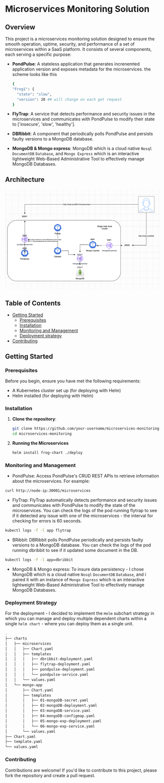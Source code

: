 # Microservices Monitoring Solution

## Overview

This project is a microservices monitoring solution designed to ensure the smooth operation, uptime, security, and performance of a set of microservices within a SaaS platform. It consists of several components, each serving a specific purpose:

- **PondPulse**: A stateless application that generates increnemted application version and exposes metadata for the microservices. the scheme looks like this
  ```bash
  {
  "Frog1": {
    "state": "slow",
    "version": 20 ## will change on each get request
  }
  ```
- **FlyTrap**: A service that detects performance and security issues in the microservices and communicates with PondPulse to modify their state to ['insecure', 'slow', 'healthy'].

- **DBRibbit**: A component that periodically polls PondPulse and persists faulty versions to a MongoDB database.

- **MongoDB & Mongo express**: MongoDB which is a cloud native `Nosql` `DocumentDB` `Database`, and `Mongo Express` which is an interactive lightweight Web-Based Administrative Tool to effectively manage MongoDB Databases.


## Architecture
![Screenshot](images/Architecture.png)

## Table of Contents

- [Getting Started](#getting-started)
  - [Prerequisites](#prerequisites)
  - [Installation](#installation)
  - [Monitoring and Management](#monitoring-and-management)
  - [Deployment strategy](#deployment-strategy)
- [Contributing](#contributing)

## Getting Started

### Prerequisites

Before you begin, ensure you have met the following requirements:

- A Kubernetes cluster set up (for deploying with Helm)
- Helm installed (for deploying with Helm)

### Installation

1. **Clone the repository**:

   ```bash
   git clone https://github.com/your-username/microservices-monitoring.git
   cd microservices-monitoring

2. **Running the Microservices**

   ```bash
   helm install frog-chart ./deploy

### Monitoring and Management
- PondPulse: Access PondPulse's CRUD REST APIs to retrieve information about the microservices. For example:
```bash
curl http://node-ip:30001/microservices
```

- FlyTrap: FlyTrap automatically detects performance and security issues and communicates with PondPulse to modify the state of the microservices. You can check the logs of the pod running flytrap to see if it detected any issue with one of the microservices - the interval for checking for errors is 60 seconds.
```bash
kubectl logs -f -l app flytrap
```

- BRibbit: DBRibbit polls PondPulse periodically and persists faulty versions to a MongoDB database. You can check the logs of the pod running dbribbit to see if it updated some document in the DB.
```bash
kubectl logs -f -l app=dbribbit
```

- MongoDB & Mongo express: To insure data persistency - I chose MongoDB which is a cloud native `Nosql` `DocumentDB` `Database`, and i paired it with an instance of `Mongo Express` which is an interactive lightweight Web-Based Administrative Tool to effectively manage MongoDB Databases.

  
### Deployment Strategy
For the deployment - I decided to implement the `Helm` subchart strategy in which you can manage and deploy multiple dependent charts within a single `helm chart` - where you can deploy them as a single unit.
```bash
.
├── charts
│   ├── microservices
│   │   ├── Chart.yaml
│   │   ├── templates
│   │   │   ├── dbribbit-deployment.yaml
│   │   │   ├── flytrap-deployment.yaml
│   │   │   ├── pondpulse-deployment.yaml
│   │   │   └── pondpulse-service.yaml
│   │   └── values.yaml
│   └── mongo-app
│       ├── Chart.yaml
│       ├── templates
│       │   ├── 01-mongoDB-secret.yaml
│       │   ├── 02-mongoDB-deployment.yaml
│       │   ├── 03-mongoDB-service.yaml
│       │   ├── 04-mongoDB-configmap.yaml
│       │   ├── 05-mongo-exp-deployment.yaml
│       │   └── 06-mongo-exp-service.yaml
│       └── values.yaml
├── Chart.yaml
├── template.yaml
└── values.yaml
```
### Contributing
Contributions are welcome! If you'd like to contribute to this project, please fork the repository and create a pull request.
